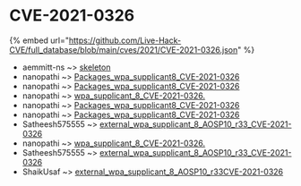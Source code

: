 # CVE-2021-0326
{% embed url="https://github.com/Live-Hack-CVE/full_database/blob/main/cves/2021/CVE-2021-0326.json" %}

* aemmitt-ns ~> [skeleton](https://www.alice-snow.ru/2021/database/cve-2021-0326/skeleton-aemmitt-ns)
* nanopathi ~> [Packages_wpa_supplicant8_CVE-2021-0326](https://www.alice-snow.ru/2021/database/cve-2021-0326/packages_wpa_supplicant8_cve-2021-0326-nanopathi)
* nanopathi ~> [Packages_wpa_supplicant8_CVE-2021-0326](https://www.alice-snow.ru/2021/database/cve-2021-0326/packages_wpa_supplicant8_cve-2021-0326-nanopathi)
* nanopathi ~> [wpa_supplicant_8_CVE-2021-0326.](https://www.alice-snow.ru/2021/database/cve-2021-0326/wpa_supplicant_8_cve-2021-0326.-nanopathi)
* nanopathi ~> [Packages_wpa_supplicant8_CVE-2021-0326](https://www.alice-snow.ru/2021/database/cve-2021-0326/packages_wpa_supplicant8_cve-2021-0326-nanopathi)
* nanopathi ~> [Packages_wpa_supplicant8_CVE-2021-0326](https://www.alice-snow.ru/2021/database/cve-2021-0326/packages_wpa_supplicant8_cve-2021-0326-nanopathi)
* Satheesh575555 ~> [external_wpa_supplicant_8_AOSP10_r33_CVE-2021-0326](https://www.alice-snow.ru/2021/database/cve-2021-0326/external_wpa_supplicant_8_aosp10_r33_cve-2021-0326-satheesh575555)
* nanopathi ~> [wpa_supplicant_8_CVE-2021-0326.](https://www.alice-snow.ru/2021/database/cve-2021-0326/wpa_supplicant_8_cve-2021-0326.-nanopathi)
* Satheesh575555 ~> [external_wpa_supplicant_8_AOSP10_r33_CVE-2021-0326](https://www.alice-snow.ru/2021/database/cve-2021-0326/external_wpa_supplicant_8_aosp10_r33_cve-2021-0326-satheesh575555)
* ShaikUsaf ~> [external_wpa_supplicant_8_AOSP10_r33CVE-2021-0326](https://www.alice-snow.ru/2021/database/cve-2021-0326/external_wpa_supplicant_8_aosp10_r33cve-2021-0326-shaikusaf)